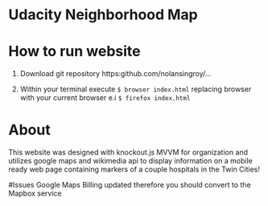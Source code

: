 # Udacity Neighborhood Map

# How to run website

1. Download git repository
https:github.com/nolansingroy/...

2. Within your terminal execute `$ browser index.html` replacing browser with your current browser e.i `$ firefox index.html`


# About

This website was designed with knockout.js 
MVVM for organization and utilizes google maps and 
wikimedia api to display information on a mobile ready web page containing markers of a couple hospitals in the Twin Cities! 

#Issues
Google Maps Billing updated therefore you should convert to the 
Mapbox service

